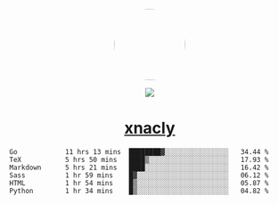 <p align="center">
  <img style="border-radius: 100px" width="128" height="128" src="https://avatars.githubusercontent.com/u/47723417?v=4"/>
</p>
<p align="center">
  <img src="https://komarev.com/ghpvc/?username=xnacly&&style=flat-square"/>
</p>

<h1 align="center"><a href="https://xnacly.me"> xnacly</a> </h1>

<!--START_SECTION:waka-->

```text
Go            11 hrs 13 mins  ████████▓░░░░░░░░░░░░░░░░   34.44 %
TeX           5 hrs 50 mins   ████▒░░░░░░░░░░░░░░░░░░░░   17.93 %
Markdown      5 hrs 21 mins   ████░░░░░░░░░░░░░░░░░░░░░   16.42 %
Sass          1 hr 59 mins    █▓░░░░░░░░░░░░░░░░░░░░░░░   06.12 %
HTML          1 hr 54 mins    █▒░░░░░░░░░░░░░░░░░░░░░░░   05.87 %
Python        1 hr 34 mins    █▒░░░░░░░░░░░░░░░░░░░░░░░   04.82 %
```

<!--END_SECTION:waka-->
